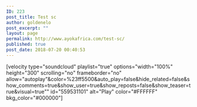 ```yaml
---
ID: 223
post_title: Test sc
author: goldenelo
post_excerpt: ""
layout: page
permalink: http://www.ayokafrica.com/test-sc/
published: true
post_date: 2018-07-20 00:40:53
---
```

[velocity type="soundcloud" playlist="true" options="width="100%" height="300" scrolling="no" frameborder="no" allow="autoplay"&amp;color=%23ff5500&amp;auto_play=false&amp;hide_related=false&amp;show_comments=true&amp;show_user=true&amp;show_reposts=false&amp;show_teaser=true&amp;visual=true"" id="559531101" alt="Play" color="#FFFFFF" bkg_color="#000000"]